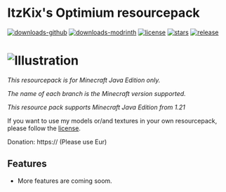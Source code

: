 # ItzKix's Optimium resourcepack

[![downloads-github](https://img.shields.io/github/downloads/geforcelegend/minecraft-3d-default/total?logo=github)](https://github.com/ItzKix/Optimium/releases)
[![downloads-modrinth](https://img.shields.io/modrinth/dt/3d-default?logo=modrinth)](https://modrinth.com/project/optimiumrp)
[![license](https://img.shields.io/github/license/geforcelegend/minecraft-3d-default)](./LICENSE)
[![stars](https://img.shields.io/github/stars/geforcelegend/minecraft-3d-default)](https://github.com/GeForceLegend/Minecraft-3D-Default)
[![release](https://img.shields.io/github/v/release/geforcelegend/minecraft-3d-default)](https://github.com/ItzKix/Optimium/releases/latest)

# ![Illustration](https://z3.ax1x.com/2021/06/28/RNPwgU.png)

*This resourcepack is for Minecraft Java Edition only.*

*The name of each branch is the Minecraft version supported.*

*This resource pack supports Minecraft Java Edition from 1.21*

If you want to use my models or/and textures in your own resourcepack, please follow the [license](./LICENSE).

Donation: https:// (Please use Eur)

## Features

- More features are coming soom.
